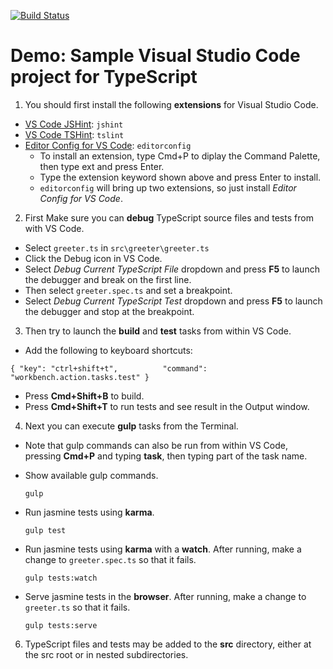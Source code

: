 [![Build Status](https://travis-ci.org/tonysneed/Demo.VSCode.TypeScript.svg?branch=master)](https://travis-ci.org/tonysneed/Demo.VSCode.TypeScript)
# Demo: Sample Visual Studio Code project for TypeScript

1. You should first install the following **extensions** for Visual Studio Code.
  - [VS Code JSHint](https://marketplace.visualstudio.com/items?itemName=dbaeumer.jshint): ```jshint```
  - [VS Code TSHint](https://marketplace.visualstudio.com/items?itemName=eg2.tslint): ```tslint```
  - [Editor Config for VS Code](https://marketplace.visualstudio.com/items?itemName=chrisdias.vscodeEditorConfig): ```editorconfig```
    + To install an extension, type Cmd+P to diplay the Command Palette, then type ext and press Enter.
    + Type the extension keyword shown above and press Enter to install.
    + ```editorconfig``` will bring up two extensions, so just install *Editor Config for VS Code*.

2. First Make sure you can **debug** TypeScript source files and tests from with VS Code.

  - Select `greeter.ts` in `src\greeter\greeter.ts`
  - Click the Debug icon in VS Code.
  - Select *Debug Current TypeScript File* dropdown and press **F5** to launch
    the debugger and break on the first line.
  - Then select `greeter.spec.ts` and set a breakpoint.
  - Select *Debug Current TypeScript Test* dropdown and press **F5** to launch
    the debugger and stop at the breakpoint.

3. Then try to launch the **build** and **test** tasks from within VS Code.

 - Add the following to keyboard shortcuts:
 ```
 { "key": "ctrl+shift+t",          "command": "workbench.action.tasks.test" }
 ```

 - Press **Cmd+Shift+B** to build.
 - Press **Cmd+Shift+T** to run tests and see result in the Output window.

4. Next you can execute **gulp** tasks from the Terminal.

  - Note that gulp commands can also be run from within VS Code, pressing
    **Cmd+P** and typing **task**, then typing part of the task name.

  - Show available gulp commands.

    ```
    gulp
    ```

  - Run jasmine tests using **karma**.

    ```
    gulp test
    ```

  - Run jasmine tests using **karma** with a **watch**.
    After running, make a change to `greeter.spec.ts` so that it fails.

    ```
    gulp tests:watch
    ```

  - Serve jasmine tests in the **browser**.
    After running, make a change to `greeter.ts` so that it fails.

    ```
    gulp tests:serve
    ```

6. TypeScript files and tests may be added to the **src** directory,
   either at the src root or in nested subdirectories.


